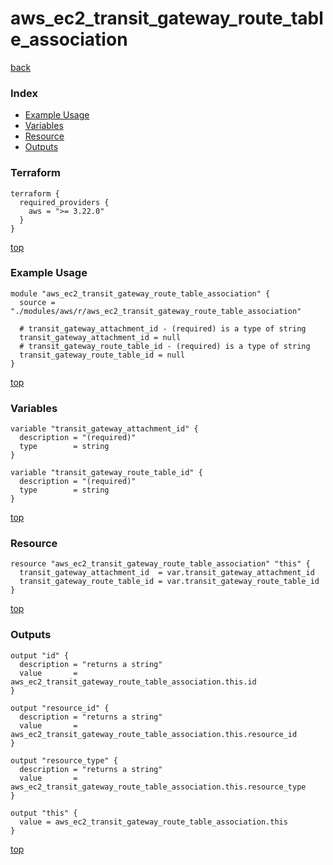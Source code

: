 # aws_ec2_transit_gateway_route_table_association
[back](../aws.md)
### Index
- [Example Usage](#example-usage)
- [Variables](#variables)
- [Resource](#resource)
- [Outputs](#outputs)
### Terraform
```hcl
terraform {
  required_providers {
    aws = ">= 3.22.0"
  }
}
```
[top](#index)
### Example Usage
```hcl
module "aws_ec2_transit_gateway_route_table_association" {
  source = "./modules/aws/r/aws_ec2_transit_gateway_route_table_association"

  # transit_gateway_attachment_id - (required) is a type of string
  transit_gateway_attachment_id = null
  # transit_gateway_route_table_id - (required) is a type of string
  transit_gateway_route_table_id = null
}
```
[top](#index)
### Variables
```hcl
variable "transit_gateway_attachment_id" {
  description = "(required)"
  type        = string
}

variable "transit_gateway_route_table_id" {
  description = "(required)"
  type        = string
}
```
[top](#index)

### Resource
```hcl
resource "aws_ec2_transit_gateway_route_table_association" "this" {
  transit_gateway_attachment_id  = var.transit_gateway_attachment_id
  transit_gateway_route_table_id = var.transit_gateway_route_table_id
}
```
[top](#index)
### Outputs
```hcl
output "id" {
  description = "returns a string"
  value       = aws_ec2_transit_gateway_route_table_association.this.id
}

output "resource_id" {
  description = "returns a string"
  value       = aws_ec2_transit_gateway_route_table_association.this.resource_id
}

output "resource_type" {
  description = "returns a string"
  value       = aws_ec2_transit_gateway_route_table_association.this.resource_type
}

output "this" {
  value = aws_ec2_transit_gateway_route_table_association.this
}
```
[top](#index)
